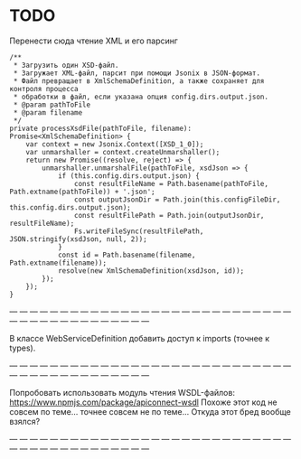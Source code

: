 TODO
====

Перенести сюда чтение XML и его парсинг

	/**
	 * Загрузить один XSD-файл.
	 * Загружает XML-файл, парсит при помощи Jsonix в JSON-формат.
	 * Файл превращает в XmlSchemaDefinition, а также сохраняет для контроля процесса 
	 * обработки в файл, если указана опция config.dirs.output.json.
	 * @param pathToFile 
	 * @param filename 
	 */
	private processXsdFile(pathToFile, filename): Promise<XmlSchemaDefinition> {
		var context = new Jsonix.Context([XSD_1_0]);
		var unmarshaller = context.createUnmarshaller();
		return new Promise((resolve, reject) => {
			unmarshaller.unmarshalFile(pathToFile, xsdJson => {
				if (this.config.dirs.output.json) {
					const resultFileName = Path.basename(pathToFile, Path.extname(pathToFile)) + '.json';
					const outputJsonDir = Path.join(this.configFileDir, this.config.dirs.output.json);
					const resultFilePath = Path.join(outputJsonDir, resultFileName);
					Fs.writeFileSync(resultFilePath, JSON.stringify(xsdJson, null, 2));
				}
				const id = Path.basename(filename, Path.extname(filename));
				resolve(new XmlSchemaDefinition(xsdJson, id));
			});
		});
	}


— — — — — — — — — — — — — — — — — — — — — — — — — — — — — — — — — — — — — — — — — — 


В классе WebServiceDefinition добавить доступ к imports (точнее к types).



— — — — — — — — — — — — — — — — — — — — — — — — — — — — — — — — — — — — — — — — — — 

Попробовать использовать модуль чтения WSDL-файлов:
https://www.npmjs.com/package/apiconnect-wsdl
Похоже этот код не совсем по теме... точнее совсем не по теме...
Откуда этот бред вообще взялся?

— — — — — — — — — — — — — — — — — — — — — — — — — — — — — — — — — — — — — — — — — — 

